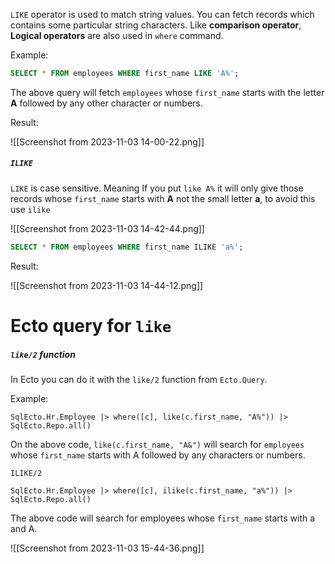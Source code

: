
`LIKE` operator is used to match string values. You can fetch records which contains some particular string characters.  Like **comparison operator**,  **Logical operators** are also used in `where` command.

Example:

``` SQL
SELECT * FROM employees WHERE first_name LIKE 'A%';
```

The above query will fetch `employees` whose `first_name` starts with the letter **A** followed by any other character or numbers. 

Result:

![[Screenshot from 2023-11-03 14-00-22.png]]

##### `ILIKE`

`LIKE` is case sensitive. Meaning If you put `like A%` it will only give those records whose `first_name` starts with **A** not the small letter **a**, to avoid this use `ilike`

![[Screenshot from 2023-11-03 14-42-44.png]]

``` SQL
SELECT * FROM employees WHERE first_name ILIKE 'a%';
```

Result:

![[Screenshot from 2023-11-03 14-44-12.png]]


# Ecto query for `like`

##### `like/2` function


In Ecto you can do it with the `like/2` function from `Ecto.Query`.

Example:

``` Ecto
SqlEcto.Hr.Employee |> where([c], like(c.first_name, "A%")) |> SqlEcto.Repo.all()
```

On the above code, `like(c.first_name, "A&")` will search for `employees` whose `first_name` starts with A followed by any characters or numbers.  

`ILIKE/2`

``` Ecto
SqlEcto.Hr.Employee |> where([c], ilike(c.first_name, "a%")) |> SqlEcto.Repo.all()
```

The above code will search for employees whose `first_name` starts with a and A. 

![[Screenshot from 2023-11-03 15-44-36.png]]
